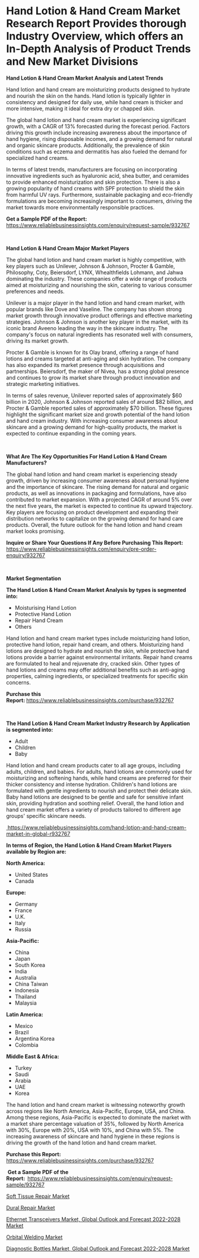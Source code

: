 <p><h1>Hand Lotion & Hand Cream Market Research Report Provides thorough Industry Overview, which offers an In-Depth Analysis of Product Trends and New Market Divisions</h1></p><p><strong>Hand Lotion & Hand Cream Market Analysis and Latest Trends</strong></p>
<p><p>Hand lotion and hand cream are moisturizing products designed to hydrate and nourish the skin on the hands. Hand lotion is typically lighter in consistency and designed for daily use, while hand cream is thicker and more intensive, making it ideal for extra dry or chapped skin.</p><p>The global hand lotion and hand cream market is experiencing significant growth, with a CAGR of 13% forecasted during the forecast period. Factors driving this growth include increasing awareness about the importance of hand hygiene, rising disposable incomes, and a growing demand for natural and organic skincare products. Additionally, the prevalence of skin conditions such as eczema and dermatitis has also fueled the demand for specialized hand creams.</p><p>In terms of latest trends, manufacturers are focusing on incorporating innovative ingredients such as hyaluronic acid, shea butter, and ceramides to provide enhanced moisturization and skin protection. There is also a growing popularity of hand creams with SPF protection to shield the skin from harmful UV rays. Furthermore, sustainable packaging and eco-friendly formulations are becoming increasingly important to consumers, driving the market towards more environmentally responsible practices.</p></p>
<p><strong>Get a Sample PDF of the Report:&nbsp;</strong> <a href="https://www.reliablebusinessinsights.com/enquiry/request-sample/932767">https://www.reliablebusinessinsights.com/enquiry/request-sample/932767</a></p>
<p>&nbsp;</p>
<p><strong>Hand Lotion & Hand Cream Major Market Players</strong></p>
<p><p>The global hand lotion and hand cream market is highly competitive, with key players such as Unilever, Johnson & Johnson, Procter & Gamble, Philosophy, Coty, Beiersdorf, LYNX, Whealthfields Lohmann, and Jahwa dominating the industry. These companies offer a wide range of products aimed at moisturizing and nourishing the skin, catering to various consumer preferences and needs.</p><p>Unilever is a major player in the hand lotion and hand cream market, with popular brands like Dove and Vaseline. The company has shown strong market growth through innovative product offerings and effective marketing strategies. Johnson & Johnson is another key player in the market, with its iconic brand Aveeno leading the way in the skincare industry. The company's focus on natural ingredients has resonated well with consumers, driving its market growth.</p><p>Procter & Gamble is known for its Olay brand, offering a range of hand lotions and creams targeted at anti-aging and skin hydration. The company has also expanded its market presence through acquisitions and partnerships. Beiersdorf, the maker of Nivea, has a strong global presence and continues to grow its market share through product innovation and strategic marketing initiatives.</p><p>In terms of sales revenue, Unilever reported sales of approximately $60 billion in 2020, Johnson & Johnson reported sales of around $82 billion, and Procter & Gamble reported sales of approximately $70 billion. These figures highlight the significant market size and growth potential of the hand lotion and hand cream industry. With increasing consumer awareness about skincare and a growing demand for high-quality products, the market is expected to continue expanding in the coming years.</p></p>
<p>&nbsp;</p>
<p><strong>What Are The Key Opportunities For Hand Lotion & Hand Cream Manufacturers?</strong></p>
<p><p>The global hand lotion and hand cream market is experiencing steady growth, driven by increasing consumer awareness about personal hygiene and the importance of skincare. The rising demand for natural and organic products, as well as innovations in packaging and formulations, have also contributed to market expansion. With a projected CAGR of around 5% over the next five years, the market is expected to continue its upward trajectory. Key players are focusing on product development and expanding their distribution networks to capitalize on the growing demand for hand care products. Overall, the future outlook for the hand lotion and hand cream market looks promising.</p></p>
<p><strong>Inquire or Share Your Questions If Any Before Purchasing This Report:</strong> <a href="https://www.reliablebusinessinsights.com/enquiry/pre-order-enquiry/932767">https://www.reliablebusinessinsights.com/enquiry/pre-order-enquiry/932767</a></p>
<p>&nbsp;</p>
<p><strong>Market Segmentation</strong></p>
<p><strong>The Hand Lotion & Hand Cream Market Analysis by types is segmented into:</strong></p>
<p><ul><li>Moisturising Hand Lotion</li><li>Protective Hand Lotion</li><li>Repair Hand Cream</li><li>Others</li></ul></p>
<p><p>Hand lotion and hand cream market types include moisturizing hand lotion, protective hand lotion, repair hand cream, and others. Moisturizing hand lotions are designed to hydrate and nourish the skin, while protective hand lotions provide a barrier against environmental irritants. Repair hand creams are formulated to heal and rejuvenate dry, cracked skin. Other types of hand lotions and creams may offer additional benefits such as anti-aging properties, calming ingredients, or specialized treatments for specific skin concerns.</p></p>
<p><strong>Purchase this Report:&nbsp;</strong><a href="https://www.reliablebusinessinsights.com/purchase/932767">https://www.reliablebusinessinsights.com/purchase/932767</a></p>
<p>&nbsp;</p>
<p><strong>The Hand Lotion & Hand Cream Market Industry Research by Application is segmented into:</strong></p>
<p><ul><li>Adult</li><li>Children</li><li>Baby</li></ul></p>
<p><p>Hand lotion and hand cream products cater to all age groups, including adults, children, and babies. For adults, hand lotions are commonly used for moisturizing and softening hands, while hand creams are preferred for their thicker consistency and intense hydration. Children's hand lotions are formulated with gentle ingredients to nourish and protect their delicate skin. Baby hand lotions are designed to be gentle and safe for sensitive infant skin, providing hydration and soothing relief. Overall, the hand lotion and hand cream market offers a variety of products tailored to different age groups' specific skincare needs.</p></p>
<p><a href="https://www.reliablebusinessinsights.com/hand-lotion-and-hand-cream-market-in-global-r932767">&nbsp;https://www.reliablebusinessinsights.com/hand-lotion-and-hand-cream-market-in-global-r932767</a></p>
<p><strong>In terms of Region, the Hand Lotion & Hand Cream Market Players available by Region are:</strong></p>
<p>
    <p> <strong> North America: </strong>
        <ul>
            <li>United States</li>
            <li>Canada</li>
        </ul>
        </p> 
    <p> <strong> Europe: </strong>
        <ul>
            <li>Germany</li>
            <li>France</li>
            <li>U.K.</li>
            <li>Italy</li>
            <li>Russia</li>
        </ul>
        </p> 
    <p> <strong> Asia-Pacific: </strong>
        <ul>
            <li>China</li>
            <li>Japan</li>
            <li>South Korea</li>
            <li>India</li>
            <li>Australia</li>
            <li>China Taiwan</li>
            <li>Indonesia</li>
            <li>Thailand</li>
            <li>Malaysia</li>
        </ul>
        </p> 
    <p> <strong> Latin America: </strong>
        <ul>
            <li>Mexico</li>
            <li>Brazil</li>
            <li>Argentina Korea</li>
            <li>Colombia</li>
        </ul>
        </p> 
    <p> <strong> Middle East & Africa: </strong>
        <ul>
            <li>Turkey</li>
            <li>Saudi</li>
            <li>Arabia</li>
            <li>UAE</li>
            <li>Korea</li>
        </ul>
    </p>
    </p>
<p><p>The hand lotion and hand cream market is witnessing noteworthy growth across regions like North America, Asia-Pacific, Europe, USA, and China. Among these regions, Asia-Pacific is expected to dominate the market with a market share percentage valuation of 35%, followed by North America with 30%, Europe with 20%, USA with 10%, and China with 5%. The increasing awareness of skincare and hand hygiene in these regions is driving the growth of the hand lotion and hand cream market.</p></p>
<p><strong>Purchase this Report: </strong><a href="https://www.reliablebusinessinsights.com/purchase/932767">https://www.reliablebusinessinsights.com/purchase/932767</a></p>
<p>&nbsp;<strong>Get a Sample PDF of the Report:&nbsp;&nbsp;</strong><a href="https://www.reliablebusinessinsights.com/enquiry/request-sample/932767">https://www.reliablebusinessinsights.com/enquiry/request-sample/932767</a></p>
<p><strong></strong></p>
<p><p><a href="https://medium.com/@alanernser/navigating-the-soft-tissue-repair-market-expert-analysis-and-market-forecast-for-period-from-2024-d8b791b9a975">Soft Tissue Repair Market</a></p><p><a href="https://medium.com/@alanernser/insights-into-the-dural-repair-market-market-players-market-size-geographical-regions-and-df0e960e3b70">Dural Repair Market</a></p><p><a href="https://issuu.com/reportprime-2/docs/ethernet-transceivers-market-global_579fe1611c3e19">Ethernet Transceivers Market, Global Outlook and Forecast 2022-2028 Market</a></p><p><a href="https://medium.com/@alanernser/orbital-welding-market-global-market-insights-and-sales-trends-2024-to-2031-5696a14fac26">Orbital Welding Market</a></p><p><a href="https://issuu.com/reportprime-2/docs/diagnostic-bottles-market-global-ou_364fbc7a54ee53">Diagnostic Bottles Market, Global Outlook and Forecast 2022-2028 Market</a></p></p>
